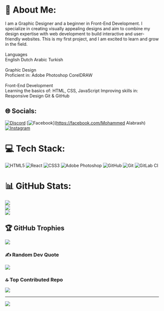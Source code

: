 # 💫 About Me:
I am a Graphic Designer and a beginner in Front-End Development. I specialize in creating visually appealing designs and aim to combine my design expertise with web development to build interactive and user-friendly websites. This is my first project, and I am excited to learn and grow in the field.<br><br>Languages<br>English Dutch Arabic Turkish<br><br>Graphic Design<br>Proficient in: Adobe Photoshop CorelDRAW<br><br>Front-End Development<br>Learning the basics of: HTML, CSS, JavaScript Improving skills in: Responsive Design Git & GitHub


## 🌐 Socials:
[![Discord](https://img.shields.io/badge/Discord-%237289DA.svg?logo=discord&logoColor=white)](https://discord.gg/mohammed_abr77) [![Facebook](https://img.shields.io/badge/Facebook-%231877F2.svg?logo=Facebook&logoColor=white)](https://facebook.com/Mohammed Alabrash) [![Instagram](https://img.shields.io/badge/Instagram-%23E4405F.svg?logo=Instagram&logoColor=white)](https://instagram.com/77__abr) 

# 💻 Tech Stack:
![HTML5](https://img.shields.io/badge/html5-%23E34F26.svg?style=for-the-badge&logo=html5&logoColor=white) ![React](https://img.shields.io/badge/react-%2320232a.svg?style=for-the-badge&logo=react&logoColor=%2361DAFB) ![CSS3](https://img.shields.io/badge/css3-%231572B6.svg?style=for-the-badge&logo=css3&logoColor=white) ![Adobe Photoshop](https://img.shields.io/badge/adobe%20photoshop-%2331A8FF.svg?style=for-the-badge&logo=adobe%20photoshop&logoColor=white) ![GitHub](https://img.shields.io/badge/github-%23121011.svg?style=for-the-badge&logo=github&logoColor=white) ![Git](https://img.shields.io/badge/git-%23F05033.svg?style=for-the-badge&logo=git&logoColor=white) ![GitLab CI](https://img.shields.io/badge/gitlab%20CI-%23181717.svg?style=for-the-badge&logo=gitlab&logoColor=white)
# 📊 GitHub Stats:
![](https://github-readme-stats.vercel.app/api?username=Mohammed-ABR&theme=blue-green&hide_border=false&include_all_commits=true&count_private=true)<br/>
![](https://github-readme-streak-stats.herokuapp.com/?user=Mohammed-ABR&theme=blue-green&hide_border=false)<br/>
![](https://github-readme-stats.vercel.app/api/top-langs/?username=Mohammed-ABR&theme=blue-green&hide_border=false&include_all_commits=true&count_private=true&layout=compact)

## 🏆 GitHub Trophies
![](https://github-profile-trophy.vercel.app/?username=Mohammed-ABR&theme=radical&no-frame=false&no-bg=false&margin-w=4)

### ✍️ Random Dev Quote
![](https://quotes-github-readme.vercel.app/api?type=horizontal&theme=radical)

### 🔝 Top Contributed Repo
![](https://github-contributor-stats.vercel.app/api?username=Mohammed-ABR&limit=5&theme=blue-green&combine_all_yearly_contributions=true)

---
[![](https://visitcount.itsvg.in/api?id=Mohammed-ABR&icon=0&color=0)](https://visitcount.itsvg.in)

<!-- Proudly created with GPRM ( https://gprm.itsvg.in ) -->
